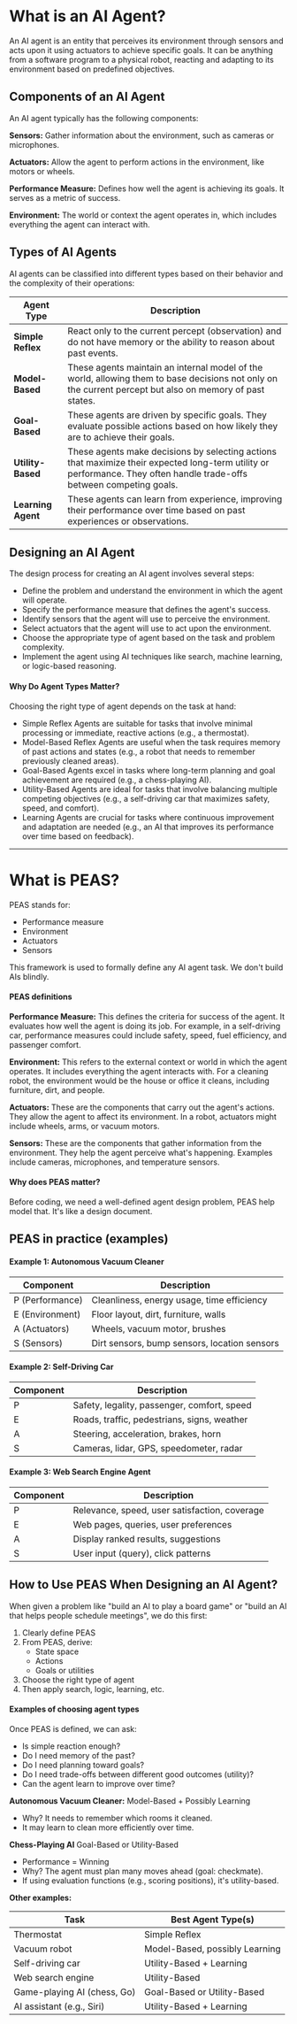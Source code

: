 # What is an AI Agent?
An AI agent is an entity that perceives its environment through sensors and acts upon it using actuators to achieve specific goals. It can be anything from a software program to a physical robot, reacting and adapting to its environment based on predefined objectives.

## Components of an AI Agent
An AI agent typically has the following components:

**Sensors:** Gather information about the environment, such as cameras or microphones.

**Actuators:** Allow the agent to perform actions in the environment, like motors or wheels.

**Performance Measure:** Defines how well the agent is achieving its goals. It serves as a metric of success.

**Environment:** The world or context the agent operates in, which includes everything the agent can interact with.

## Types of AI Agents
AI agents can be classified into different types based on their behavior and the complexity of their operations:

| Agent Type | Description
| ------------- | ------------- |
| **Simple Reflex** |  React only to the current percept (observation) and do not have memory or the ability to reason about past events.
| **Model-Based** | These agents maintain an internal model of the world, allowing them to base decisions not only on the current percept but also on memory of past states.
| **Goal-Based** | These agents are driven by specific goals. They evaluate possible actions based on how likely they are to achieve their goals.
| **Utility-Based** | These agents make decisions by selecting actions that maximize their expected long-term utility or performance. They often handle trade-offs between competing goals.
| **Learning Agent** | These agents can learn from experience, improving their performance over time based on past experiences or observations.

## Designing an AI Agent
The design process for creating an AI agent involves several steps:

- Define the problem and understand the environment in which the agent will operate.
- Specify the performance measure that defines the agent's success.
- Identify sensors that the agent will use to perceive the environment.
- Select actuators that the agent will use to act upon the environment.
- Choose the appropriate type of agent based on the task and problem complexity.
- Implement the agent using AI techniques like search, machine learning, or logic-based reasoning.

#### Why Do Agent Types Matter?
Choosing the right type of agent depends on the task at hand:

- Simple Reflex Agents are suitable for tasks that involve minimal processing or immediate, reactive actions (e.g., a thermostat).
- Model-Based Reflex Agents are useful when the task requires memory of past actions and states (e.g., a robot that needs to remember previously cleaned areas).
- Goal-Based Agents excel in tasks where long-term planning and goal achievement are required (e.g., a chess-playing AI).
- Utility-Based Agents are ideal for tasks that involve balancing multiple competing objectives (e.g., a self-driving car that maximizes safety, speed, and comfort).
- Learning Agents are crucial for tasks where continuous improvement and adaptation are needed (e.g., an AI that improves its performance over time based on feedback).

----

# What is PEAS?
PEAS stands for:
- Performance measure
- Environment
- Actuators
- Sensors

This framework is used to formally define any AI agent task. We don't build AIs blindly.

#### PEAS definitions
**Performance Measure:**
This defines the criteria for success of the agent. It evaluates how well the agent is doing its job. For example, in a self-driving car, performance measures could include safety, speed, fuel efficiency, and passenger comfort.

**Environment:**
This refers to the external context or world in which the agent operates. It includes everything the agent interacts with. For a cleaning robot, the environment would be the house or office it cleans, including furniture, dirt, and people.

**Actuators:**
These are the components that carry out the agent's actions. They allow the agent to affect its environment. In a robot, actuators might include wheels, arms, or vacuum motors.

**Sensors:**
These are the components that gather information from the environment. They help the agent perceive what's happening. Examples include cameras, microphones, and temperature sensors.

#### Why does PEAS matter?
Before coding, we need a well-defined agent design problem, PEAS help model that. It's like a design document.

## PEAS in practice (examples)
#### Example 1: Autonomous Vacuum Cleaner
| Component | Description |
| ------------- | ------------- |
| P (Performance) | Cleanliness, energy usage, time efficiency
| E (Environment) | Floor layout, dirt, furniture, walls
| A (Actuators) | Wheels, vacuum motor, brushes
| S (Sensors) | Dirt sensors, bump sensors, location sensors

#### Example 2: Self-Driving Car
| Component | Description |
| ------------- | ------------- |
| P | Safety, legality, passenger, comfort, speed
| E | Roads, traffic, pedestrians, signs, weather
| A | Steering, acceleration, brakes, horn
| S | Cameras, lidar, GPS, speedometer, radar

#### Example 3: Web Search Engine Agent
| Component | Description |
| ------------- | ------------- |
| P | Relevance, speed, user satisfaction, coverage
| E | Web pages, queries, user preferences
| A | Display ranked results, suggestions
| S | User input (query), click patterns


## How to Use PEAS When Designing an AI Agent?
When given a problem like "build an AI to play a board game" or "build an AI that helps people schedule meetings", we do this first:

1. Clearly define PEAS
1. From PEAS, derive:
    - State space
    - Actions
    - Goals or utilities
1. Choose the right type of agent
1. Then apply search, logic, learning, etc.

#### Examples of choosing agent types
Once PEAS is defined, we can ask:
- Is simple reaction enough?
- Do I need memory of the past?
- Do I need planning toward goals?
- Do I need trade-offs between different good outcomes (utility)?
- Can the agent learn to improve over time?

**Autonomous Vacuum Cleaner:** 
Model-Based + Possibly Learning
- Why? It needs to remember which rooms it cleaned.
- It may learn to clean more efficiently over time.

**Chess-Playing AI** Goal-Based or Utility-Based
- Performance = Winning
- Why? The agent must plan many moves ahead (goal: checkmate).
- If using evaluation functions (e.g., scoring positions), it's utility-based.

**Other examples:**

| Task | Best Agent Type(s)
| ------------- | ------------- |
| Thermostat | Simple Reflex |
| Vacuum robot | Model-Based, possibly Learning |
| Self-driving car | Utility-Based + Learning |
| Web search engine | Utility-Based |
| Game-playing AI (chess, Go) | Goal-Based or Utility-Based |
| AI assistant (e.g., Siri) | Utility-Based + Learning |

